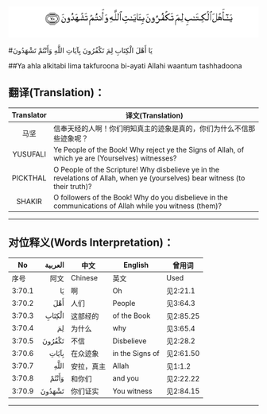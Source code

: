 ![003:070](images/003_070.gif)

#يَا أَهْلَ الْكِتَابِ لِمَ تَكْفُرُونَ بِآيَاتِ اللَّهِ وَأَنْتُمْ تَشْهَدُونَ 

##Ya ahla alkitabi lima takfuroona bi-ayati Allahi waantum tashhadoona 

## 翻译(Translation)：

| Translator | 译文(Translation)                                            |
| :--------: | ------------------------------------------------------------ |
|    马坚    | 信奉天经的人啊！你们明知真主的迹象是真的，你们为什么不信那些迹象呢？ |
|  YUSUFALI  | Ye People of the Book! Why reject ye the Signs of Allah, of which ye are (Yourselves) witnesses? |
|  PICKTHAL  | O People of the Scripture! Why disbelieve ye in the revelations of Allah, when ye (yourselves) bear witness (to their truth)? |
|   SHAKIR   | O followers of the Book! Why do you disbelieve in the communications of Allah while you witness (them)? |

---

## 对位释义(Words Interpretation)：

| No   | العربية | 中文    | English | 曾用词 |
| ---- | ------: | ------- | ------- | ------ |
| 序号 |    阿文 | Chinese | 英文    | Used   |
| 3:70.1 | يَا     | 啊         | Oh              | 见2:21.1  |
| 3:70.2 | أَهْلَ    | 人们       | People          | 见3:64.3  |
| 3:70.3 | الْكِتَابِ | 这部经的   | of the Book     | 见2:85.25 |
| 3:70.4 | لِمَ     | 为什么     | why             | 见3:65.4  |
| 3:70.5 | تَكْفُرُونَ | 不信       | Disbelieve      | 见2:28.2  |
| 3:70.6 | بِآيَاتِ  | 在众迹象   | in the Signs of | 见2:61.50 |
| 3:70.7 | اللَّهِ   | 安拉，真主 | Allah           | 见1:1.2   |
| 3:70.8 | وَأَنْتُمْ  | 和你们     | and you         | 见2:22.22 |
| 3:70.9 | تَشْهَدُونَ | 你们证实   | You witness     | 见2:84.15 |

---

